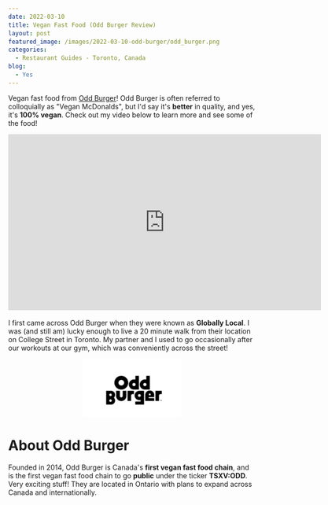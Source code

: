 ```yaml
---
date: 2022-03-10
title: Vegan Fast Food (Odd Burger Review)
layout: post
featured_image: /images/2022-03-10-odd-burger/odd_burger.png
categories:
  - Restaurant Guides - Toronto, Canada
blog:
  - Yes
---
```


Vegan fast food from <a href='https://oddburger.com/'>Odd Burger</a>! Odd Burger is often referred to colloquially as "Vegan McDonalds", but I'd say it's **better** in quality, and yes, it's **100% vegan**. Check out my video below to learn more and see some of the food!

<p align="center">
<iframe width="636" height="358" src="https://www.youtube.com/embed/0EU8Aeh79T4" title="YouTube video player" frameborder="0" allow="accelerometer; autoplay; clipboard-write; encrypted-media; gyroscope; picture-in-picture" allowfullscreen></iframe>
</p>


I first came across Odd Burger when they were known as **Globally Local**. I was (and still am) lucky enough to live a 20 minute walk from their location on College Street in Toronto. My partner and I used to go occasionally after our workouts at our gym, which was conveniently across the street!

<p align="center">
<img src="/images/2022-03-10-odd-burger/odd_burger.png" width="200"
alt="The Odd Burger logo.">
</p>

# About Odd Burger

Founded in 2014, Odd Burger is Canada's **first vegan fast food chain**, and is the first vegan fast food chain to go **public** under the ticker **TSXV:ODD**. Very exciting stuff! They are located in Ontario with plans to expand across Canada and internationally.
